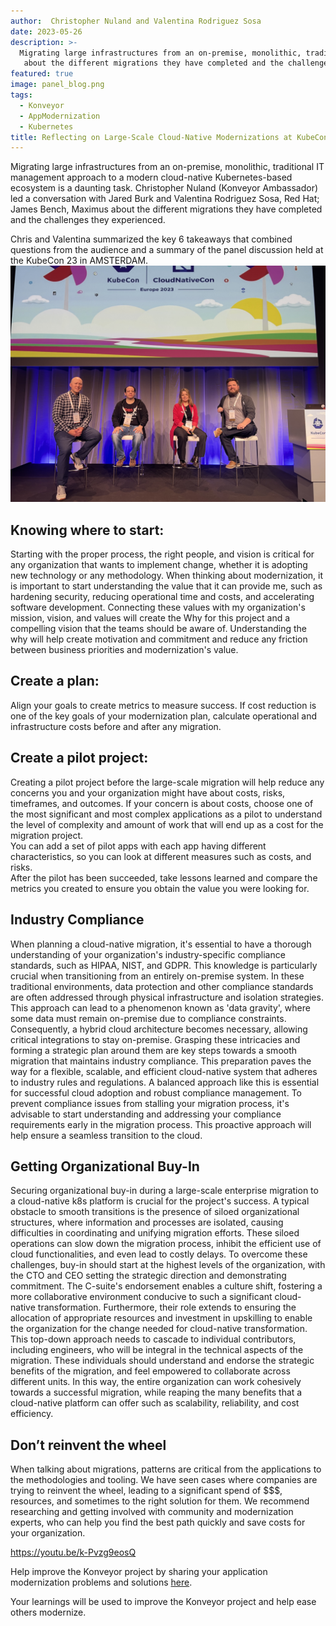 ```yaml
---
author:  Christopher Nuland and Valentina Rodriguez Sosa
date: 2023-05-26
description: >-
  Migrating large infrastructures from an on-premise, monolithic, traditional IT management approach to a modern cloud-native Kubernetes-based ecosystem is a daunting task. Christopher Nuland (Konveyor Ambassador) led a conversation with Jared Burk and Valentina Rodriguez Sosa,  Red Hat; James Bench, Maximus
   about the different migrations they have completed and the challenges they experienced.
featured: true
image: panel_blog.png
tags:
  - Konveyor
  - AppModernization
  - Kubernetes
title: Reflecting on Large-Scale Cloud-Native Modernizations at KubeCon 23
---
```


Migrating large infrastructures from an on-premise, monolithic, traditional IT management approach
to a modern cloud-native Kubernetes-based ecosystem is a daunting task. 
Christopher Nuland (Konveyor Ambassador) led a conversation with Jared Burk and Valentina Rodriguez Sosa,  Red Hat; James Bench, Maximus 
about the different migrations they have completed and the challenges they experienced. 

Chris and Valentina summarized the key 6 takeaways that combined questions from the audience
and a summary of the panel discussion held at the KubeCon 23 in AMSTERDAM.
![Konveyor](panel_blog.png)


## Knowing where to start:
Starting with the proper process, the right people, and vision is critical for any organization that wants to implement change,
whether it is adopting new technology or any methodology. When thinking about modernization, 
it is important to start understanding the value that it can provide me, such as hardening security,
reducing operational time and costs, and accelerating software development. 
Connecting these values with my organization's mission, vision, and values 
will create the Why for this project and a compelling vision that the teams should be aware of. 
Understanding the why will help create motivation and commitment and reduce any friction between business priorities and modernization's value.

## Create a plan:
Align your goals to create metrics to measure success. If cost reduction is one of the key goals of your modernization plan, 
calculate operational and infrastructure costs before and after any migration.

## Create a pilot project:
Creating a pilot project before the large-scale migration will help reduce any concerns you and your organization
 might have about costs, risks, timeframes, and outcomes. If your concern is about costs, choose one of the most significant 
 and most complex applications as a pilot to understand the level of complexity and amount of work that will end up as a cost for the migration project.  
 You can add a set of pilot apps with each app having different characteristics, so you can look at different measures such as costs, and risks.  
 After the pilot has been succeeded, take lessons learned and compare the metrics you created to ensure you obtain the value you were looking for. 

## Industry Compliance
When planning a cloud-native migration, it's essential to have a thorough understanding of your organization's industry-specific compliance standards, 
such as HIPAA, NIST, and GDPR. This knowledge is particularly crucial when transitioning from an entirely on-premise system.
In these traditional environments, data protection and other compliance standards are often addressed through physical infrastructure and isolation strategies.
This approach can lead to a phenomenon known as 'data gravity', where some data must remain on-premise due to compliance constraints.
Consequently, a hybrid cloud architecture becomes necessary, allowing critical integrations to stay on-premise.
Grasping these intricacies and forming a strategic plan around them are key steps towards a smooth migration that maintains industry compliance. 
This preparation paves the way for a flexible, scalable, and efficient cloud-native system that adheres to industry rules and regulations. 
A balanced approach like this is essential for successful cloud adoption and robust compliance management. 
To prevent compliance issues from stalling your migration process, it's advisable to start understanding 
and addressing your compliance requirements early in the migration process. 
This proactive approach will help ensure a seamless transition to the cloud.

## Getting Organizational Buy-In
Securing organizational buy-in during a large-scale enterprise migration to a cloud-native k8s platform is crucial for the project's success. 
A typical obstacle to smooth transitions is the presence of siloed organizational structures, where information and processes are isolated, 
causing difficulties in coordinating and unifying migration efforts. 
These siloed operations can slow down the migration process, inhibit the efficient use of cloud functionalities, 
and even lead to costly delays. To overcome these challenges, buy-in should start at the highest levels of the organization, 
with the CTO and CEO setting the strategic direction and demonstrating commitment. 
The C-suite's endorsement enables a culture shift, fostering a more collaborative environment conducive to such a significant cloud-native transformation. 
Furthermore, their role extends to ensuring the allocation of appropriate resources and investment in upskilling to enable the organization 
for the change needed for cloud-native transformation. 
This top-down approach needs to cascade to individual contributors, including engineers, who will be integral in the technical aspects of the migration. 
These individuals should understand and endorse the strategic benefits of the migration, and feel empowered to collaborate across different units. 
In this way, the entire organization can work cohesively towards a successful migration, while reaping the many benefits that a cloud-native platform 
can offer such as scalability, reliability, and cost efficiency.

## Don’t reinvent the wheel
When talking about migrations, patterns are critical from the applications to the methodologies and tooling. 
We have seen cases where companies are trying to reinvent the wheel, leading to a significant spend of $$$, resources, 
and sometimes to the right solution for them. We recommend researching and getting involved with community and modernization experts,
 who can help you find the best path quickly and save costs for your organization. 

https://youtu.be/k-Pvzg9eosQ

Help improve the Konveyor project by sharing your application modernization problems and solutions [here](https://github.com/konveyor/community/tree/main/ug-migration-experience). 

Your learnings will be used to improve the Konveyor project and help ease others modernize.
